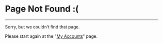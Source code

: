# Page Not Found :(

---

Sorry, but we couldn't find that page.

Please start again at the "[My Accounts](/)" page.